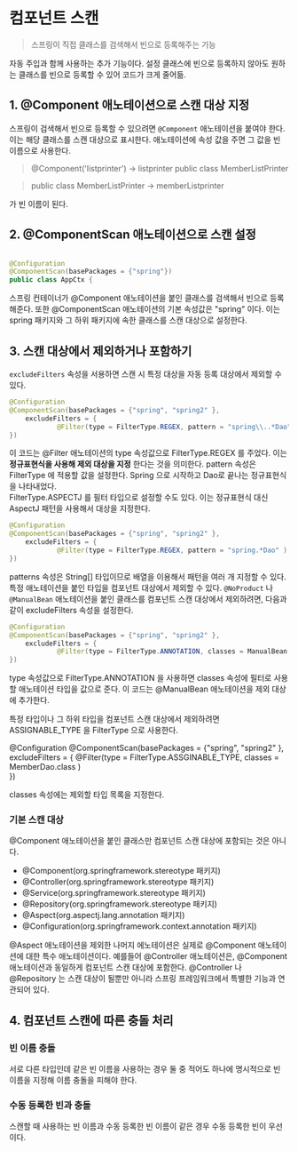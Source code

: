 # 컴포넌트 스캔

> 스프링이 직접 클래스를 검색해서 빈으로 등록해주는 기능

자동 주입과 함께 사용하는 추가 기능이다. 설정 클래스에 빈으로 등록하지 않아도 원하는 클래스를 빈으로 등록할 수 있어 코드가 크게 줄어듦. 

## 1. @Component 애노테이션으로 스캔 대상 지정

스프링이 검색해서 빈으로 등록할 수 있으려면 `@Component` 애노테이션을 붙여야 한다. 이는 해당 클래스를 스캔 대상으로 표시한다. 애노테이션에 속성 값을 주면 그 값을 빈 이름으로 사용한다.

> @Component('listprinter') -> listprinter
> public class MemberListPrinter

> public class MemberListPrinter -> memberListprinter

가 빈 이름이 된다.

## 2. @ComponentScan 애노테이션으로 스캔 설정

``` java

@Configuration
@ComponentScan(basePackages = {"spring"})
public class AppCtx {

```

스프링 컨테이너가 @Component 애노테이션을 붙인 클래스를 검색해서 빈으로 등록해준다. 또한 @ComponentScan 애노테이션의 기본 속성값은 "spring" 이다. 이는 spring 패키지와 그 하위 패키지에 속한 클래스를 스캔 대상으로 설정한다.

## 3. 스캔 대상에서 제외하거나 포함하기
`excludeFilters` 속성을 서용하면 스캔 시 특정 대상을 자동 등록 대상에서 제외할 수 있다.

```java
@Configuration
@ComponentScan(basePackages = {"spring", "spring2" }, 
	excludeFilters = { 
			@Filter(type = FilterType.REGEX, pattern = "spring\\..*Dao" )			
})
```

이 코드는 @Filter 애노테이션의 type 속성값으로 FilterType.REGEX 를 주었다. 이는 **정규표현식을 사용해 제외 대상을 지정** 한다는 것을 의미한다. pattern 속성은 FilterType 에 적용할 값을 설정한다. Spring 으로 시작하고 Dao로 끝나는 정규표현식을 나타내었다. <br>
FilterType.ASPECTJ 를 필터 타입으로 설정할 수도 있다. 이는 정규표현식 대신 AspectJ 패턴을 사용해서 대상을 지정한다.

```java
@Configuration
@ComponentScan(basePackages = {"spring", "spring2" }, 
	excludeFilters = { 
			@Filter(type = FilterType.REGEX, pattern = "spring.*Dao" )			
})
```

patterns 속성은 String[] 타입이므로 배열을 이용해서 패턴을 여러 개 지정할 수 있다.<br>
특정 애노테이션을 붙인 타입을 컴포넌트 대상에서 제외할 수 있다. `@NoProduct` 나 `@ManualBean` 애노테이션을 붙인 클래스를 컴포넌트 스캔 대상에서 제외하려면, 다음과 같이 excludeFilters 속성을 설정한다.

``` java
@Configuration
@ComponentScan(basePackages = {"spring", "spring2" }, 
	excludeFilters = { 
			@Filter(type = FilterType.ANNOTATION, classes = ManualBean.class )			
})
```

type 속성값으로 FilterType.ANNOTATION 을 사용하면 classes 속성에 필터로 사용할 애노테이션 타입을 값으로 준다. 이 코드는 @ManualBean 애노테이션을 제외 대상에 추가한다.<br>

특정 타입이나 그 하위 타입을 컴포넌트 스캔 대상에서 제외하려면 ASSIGNABLE_TYPE 을 FilterType 으로 사용한다.


@Configuration
@ComponentScan(basePackages = {"spring", "spring2" }, 
	excludeFilters = { 
			@Filter(type = FilterType.ASSGINABLE_TYPE, classes = MemberDao.class )			
})

classes 속성에는 제외할 타입 목록을 지정한다.

### 기본 스캔 대상

@Component 애노테이션을 붙인 클래스만 컴포넌트 스캔 대상에 포함되는 것은 아니다.
* @Component(org.springframework.stereotype 패키지)
* @Controller(org.springframework.stereotype 패키지)
* @Service(org.springframework.stereotype 패키지)
* @Repository(org.springframework.stereotype 패키지)
* @Aspect(org.aspectj.lang.annotation 패키지)
* @Configuration(org.springframework.context.annotation 패키지)

@Aspect 애노테이션을 제외한 나머지 에노테이션은 실제로 @Component 애노테이션에 대한 특수 애노테이션이다. 예를들어 @Controller 애노테이션은, @Component 애노테이션과 동일하게 컴포넌트 스캔 대상에 포함한다. @Controller 나 @Repository 는 스캔 대상이 될뿐만 아니라 스프링 프레임워크에서 특별한 기능과 연관되어 있다.

## 4. 컴포넌트 스캔에 따른 충돌 처리

### 빈 이름 충돌

서로 다른 타입인데 같은 빈 이름을 사용하는 경우 둘 중 적어도 하나에 명시적으로 빈 이름을 지정해 이름 충돌을 피해야 한다.

### 수동 등록한 빈과 충돌

스캔할 때 사용하는 빈 이름과 수동 등록한 빈 이름이 같은 경우 수동 등록한 빈이 우선이다.

